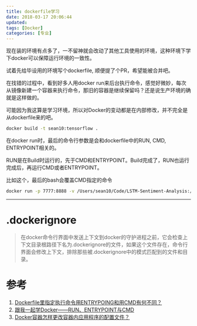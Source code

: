 ```yaml
---
title: dockerfile学习
date: 2018-03-17 20:06:44
updated:
tags: [Docker]
categories: [专业]
---
```


现在装的环境有点多了，一不留神就会改动了其他工具使用的环境，这种环境下学下docker可以保障运行环境的一致性。

<!--more-->

试着先给毕设用的环境写个dockerfile, 顺便提了个PR，希望能被合并吧。

在找错的过程中，看到好多人用docker run来后台执行命令，感觉好微妙，每次从镜像新建一个容器来执行命令，那旧的容器是继续保留吗？还是说生产环境的确就是这样做的。

可能因为我这算是学习环境，所以对Docker的变动都是在内部修改，并不完全是从dockerfile来的吧。

``` bash
docker build -t sean10:tensorflow .
```

在docker run时，最后的命令行参数是会和dockerfile中的RUN, CMD, ENTRYPOINT相关的。

RUN是在Build时运行的，先于CMD和ENTRYPOINT。Build完成了，RUN也运行完成后，再运行CMD或者ENTRYPOINT。

比如这个，最后的bash会覆盖CMD指定的命令
``` bash
docker run -p 7777:8888 -v /Users/sean10/Code/LSTM-Sentiment-Analysis:/LSTM-Sentiment-Analysis -it tensorflow/tensorflow:1.1.0-py3 bash
```

------

# .dockerignore

>在docker命令行界面中发送上下文到docker的守护进程之前，它会检查上下文目录根路径下名为.dockerignore的文件，如果这个文件存在，命令行界面会修改上下文，排除那些被.dockerignore中的模式匹配到的文件和目录。

# 参考
1. [Dockerfile里指定执行命令用ENTRYPOING和用CMD有何不同？](https://segmentfault.com/q/1010000000417103)
2. [跟我一起学Docker——RUN、ENTRYPOINT与CMD](https://www.binss.me/blog/learn-docker-with-me-about-run-entrypoint-and-cmd/)
3. [Docker容器怎样更改容器内应用程序的配置文件？](https://www.zhihu.com/question/61836409)
